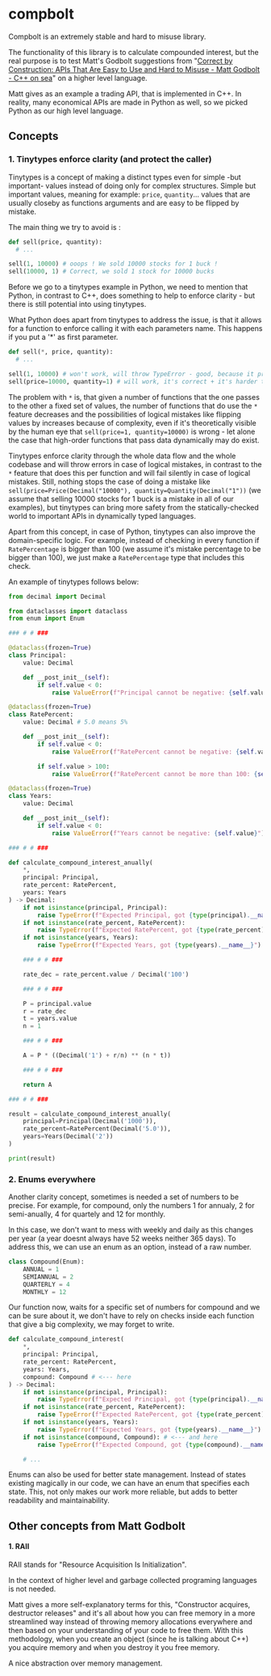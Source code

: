 # compbolt

Compbolt is an extremely stable and hard to misuse library. 

The functionality of this library is to calculate compounded interest, but the real purpose is to test Matt's Godbolt suggestions from "[Correct by Construction: APIs That Are Easy to Use and Hard to Misuse - Matt Godbolt - C++ on sea](https://www.youtube.com/watch?v=nLSm3Haxz0I)" on a higher level language.

Matt gives as an example a trading API, that is implemented in C++. In reality, many economical APIs are made in Python as well, so we picked Python as our high level language.

## Concepts

### 1. Tinytypes enforce clarity (and protect the caller)

Tinytypes is a concept of making a distinct types even for simple -but important- values instead of doing only for complex structures. Simple but important values, meaning for example: `price`, `quantity`... values that are usually closeby as functions arguments and are easy to be flipped by mistake.

The main thing we try to avoid is :
```python
def sell(price, quantity):
  # ...

sell(1, 10000) # ooops ! We sold 10000 stocks for 1 buck !
sell(10000, 1) # Correct, we sold 1 stock for 10000 bucks
```

Before we go to a tinytypes example in Python, we need to mention that Python, in contrast to C++, does something to help to enforce clarity - but there is still potential into using tinytypes.

What Python does apart from tinytypes to address the issue, is that it allows for a function to enforce calling it with each parameters name. This happens if you put a '*' as first parameter.

```python
def sell(*, price, quantity):
  # ...

sell(1, 10000) # won't work, will throw TypeError - good, because it protects us
sell(price=10000, quantity=1) # will work, it's correct + it's harder to make a mistake
```

The problem with `*` is, that given a number of functions that the one passes to the other a fixed set of values, the number of functions that do use the `*` feature decreases and the possibilities of logical mistakes like flipping values by increases because of complexity, even if it's theoretically visible by the human eye that `sell(price=1, quantity=10000)` is wrong - let alone the case that high-order functions that pass data dynamically may do exist. 

Tinytypes enforce clarity through the whole data flow and the whole codebase and will throw errors in case of logical mistakes, in contrast to the `*` feature that does this per function and will fail silently in case of logical mistakes. Still, nothing stops the case of doing a mistake like `sell(price=Price(Decimal("10000"), quantity=Quantity(Decimal("1"))` (we assume that selling 10000 stocks for 1 buck is a mistake in all of our examples), but tinytypes can bring more safety from the statically-checked world to important APIs in dynamically typed languages.

Apart from this concept, in case of Python, tinytypes can also improve the domain-specific logic. For example, instead of checking in every function if `RatePercentage` is bigger than 100 (we assume it's mistake percentage to be bigger than 100), we just make a `RatePercentage` type that includes this check.

An example of tinytypes follows below: 

```python
from decimal import Decimal

from dataclasses import dataclass
from enum import Enum

### # # ###

@dataclass(frozen=True)
class Principal:
    value: Decimal

    def __post_init__(self):
        if self.value < 0:
            raise ValueError(f"Principal cannot be negative: {self.value}")

@dataclass(frozen=True)
class RatePercent:
    value: Decimal # 5.0 means 5%

    def __post_init__(self):
        if self.value < 0:
            raise ValueError(f"RatePercent cannot be negative: {self.value}")

        if self.value > 100:
            raise ValueError(f"RatePercent cannot be more than 100: {self.value}")

@dataclass(frozen=True)
class Years:
    value: Decimal

    def __post_init__(self):
        if self.value < 0:
            raise ValueError(f"Years cannot be negative: {self.value}")

### # # ###

def calculate_compound_interest_anually(
    *,
    principal: Principal,
    rate_percent: RatePercent,
    years: Years
) -> Decimal:
    if not isinstance(principal, Principal):
        raise TypeError(f"Expected Principal, got {type(principal).__name__}")
    if not isinstance(rate_percent, RatePercent):
        raise TypeError(f"Expected RatePercent, got {type(rate_percent).__name__}")
    if not isinstance(years, Years):
        raise TypeError(f"Expected Years, got {type(years).__name__}")

    ### # # ###

    rate_dec = rate_percent.value / Decimal('100')

    ### # # ###

    P = principal.value
    r = rate_dec
    t = years.value
    n = 1

    ### # # ###

    A = P * ((Decimal('1') + r/n) ** (n * t))

    ### # # ###

    return A

### # # ###

result = calculate_compound_interest_anually(
    principal=Principal(Decimal('1000')),
    rate_percent=RatePercent(Decimal('5.0')),
    years=Years(Decimal('2'))
)

print(result)
```

### 2. Enums everywhere
Another clarity concept, sometimes is needed a set of numbers to be precise. For example, for compound, only the numbers 1 for annualy, 2 for semi-anually, 4 for quartely and 12 for monthly. 

In this case, we don't want to mess with weekly and daily as this changes per year (a year doesnt always have 52 weeks neither 365 days). To address this, we can use an enum as an option, instead of a raw number.

```python
class Compound(Enum):
    ANNUAL = 1
    SEMIANNUAL = 2
    QUARTERLY = 4
    MONTHLY = 12
```

Our function now, waits for a specific set of numbers for compound and we can be sure about it, we don't have to rely on checks inside each function that give a big complexity, we may forget to write.
```python
def calculate_compound_interest(
    *,
    principal: Principal,
    rate_percent: RatePercent,
    years: Years,
    compound: Compound # <--- here
) -> Decimal:
    if not isinstance(principal, Principal):
        raise TypeError(f"Expected Principal, got {type(principal).__name__}")
    if not isinstance(rate_percent, RatePercent):
        raise TypeError(f"Expected RatePercent, got {type(rate_percent).__name__}")
    if not isinstance(years, Years):
        raise TypeError(f"Expected Years, got {type(years).__name__}")
    if not isinstance(compound, Compound): # <--- and here
        raise TypeError(f"Expected Compound, got {type(compound).__name__}")

    # ...
```

Enums can also be used for better state management. Instead of states existing magically in our code, we can have an enum that specifies each state. This, not only makes our work more reliable, but adds to better readability and maintainability.


## Other concepts from Matt Godbolt

#### 1. RAII
RAII stands for "Resource Acquisition Is Initialization". 

In the context of higher level and garbage collected programing languages is not needed. 

Matt gives a more self-explanatory terms for this, "Constructor acquires, destructor releases" and it's all about how you can free memory in a more streamlined way instead of throwing memory allocations everywhere and then based on your understanding of your code to free them. With this methodology, when you create an object (since he is talking about C++) you acquire memory and when you destroy it you free memory. 

A nice abstraction over memory management.
